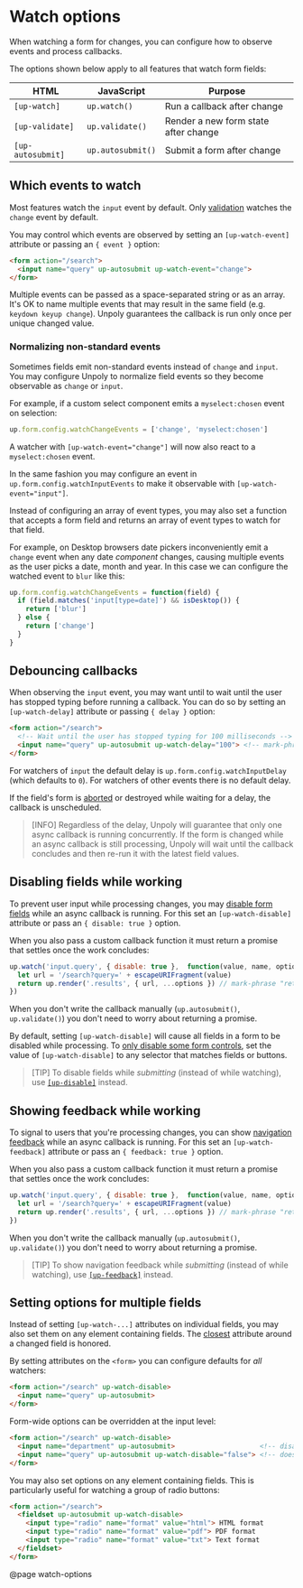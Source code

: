 Watch options
=============

When watching a form for changes, you can configure how to observe events
and process callbacks.

The options shown below apply to all features that watch form fields:

| HTML              | JavaScript        | Purpose                              |
|-------------------|-------------------|--------------------------------------|
| `[up-watch]`      | `up.watch()`      | Run a callback after change          |
| `[up-validate]`   | `up.validate()`   | Render a new form state after change |
| `[up-autosubmit]` | `up.autosubmit()` | Submit a form after change           |



Which events to watch
---------------------

Most features watch the `input` event by default. Only [validation](/up-validate) watches the `change` event by default.

You may control which events are observed by setting an `[up-watch-event]` attribute or passing
an `{ event }` option:

```html
<form action="/search">
  <input name="query" up-autosubmit up-watch-event="change">
</form>
```

Multiple events can be passed as a space-separated string or as an array.
It's OK to name multiple events that may result in the same field (e.g. `keydown keyup change`).
Unpoly guarantees the callback is run only once per unique changed value.

### Normalizing non-standard events

Sometimes fields emit non-standard events instead of `change` and `input`.
You may configure Unpoly to normalize field events so they become
observable as `change` or `input`.

For example, if a custom select component emits a `myselect:chosen` event on selection:

```js
up.form.config.watchChangeEvents = ['change', 'myselect:chosen']
```

A watcher with `[up-watch-event="change"]` will now also react to a `myselect:chosen` event.

In the same fashion you may configure an event in `up.form.config.watchInputEvents`
to make it observable with `[up-watch-event="input"]`.

Instead of configuring an array of event types, you may also set a function that accepts
a form field and returns an array of event types to watch for that field.

For example,
on Desktop browsers date pickers inconveniently emit a `change` event when any date *component*
changes, causing multiple events as the user picks a date, month and year. In this case
we can configure the watched event to `blur` like this:

```js
up.form.config.watchChangeEvents = function(field) { 
  if (field.matches('input[type=date]') && isDesktop()) {
    return ['blur']
  } else {
    return ['change']
  }
}
```


Debouncing callbacks
--------------------

When observing the `input` event, you may want until to wait until the user has stopped
typing before running a callback. You can do so by setting an `[up-watch-delay]` attribute
or passing `{ delay }` option:

```html
<form action="/search">
  <!-- Wait until the user has stopped typing for 100 milliseconds -->
  <input name="query" up-autosubmit up-watch-delay="100"> <!-- mark-phrase "up-watch-delay" -->
</form>
```


For watchers of `input` the default delay is `up.form.config.watchInputDelay` (which defaults to `0`).
For watchers of other events there is no default delay.

If the field's form is [aborted](/aborting-requests) or destroyed while waiting for a delay,
the callback is unscheduled.

> [INFO]
> Regardless of the delay, Unpoly will guarantee that only one async callback is running concurrently.
> If the form is changed while an async callback is still processing,
> Unpoly will wait until the callback concludes and then re-run it with the latest field values.



Disabling fields while working
------------------------------

To prevent user input while processing changes, you may [disable form fields](/disabling-forms)
while an async callback is running. For this set an `[up-watch-disable]` attribute or
pass an `{ disable: true }` option.

When you also pass a custom callback function it must return a promise that settles once the work concludes:

```js
up.watch('input.query', { disable: true },  function(value, name, options) {
  let url = '/search?query=' + escapeURIFragment(value)
  return up.render('.results', { url, ...options }) // mark-phrase "return"
})
```

When you don't write the callback manually (`up.autosubmit()`, `up.validate()`) you don't need to
worry about returning a promise.

By default, setting `[up-watch-disable]` will cause all fields in a form to be disabled while processing.
To [only disable some form controls](/disabling-forms#disabling-some-controls-only),
set the value of `[up-watch-disable]` to any selector that matches fields or buttons.

> [TIP]
> To disable fields while *submitting* (instead of while watching), use [`[up-disable]`](/disabling-forms) instead.


Showing feedback while working
------------------------------

To signal to users that you're processing changes, you can show [navigation feedback](/up.feedback)
while an async callback is running. For this set an `[up-watch-feedback]` attribute or
pass an `{ feedback: true }` option.

When you also pass a custom callback function it must return a promise that settles once the work concludes:

```js
up.watch('input.query', { disable: true },  function(value, name, options) {
  let url = '/search?query=' + escapeURIFragment(value)
  return up.render('.results', { url, ...options }) // mark-phrase "return"
})
```

When you don't write the callback manually (`up.autosubmit()`, `up.validate()`) you don't need to
worry about returning a promise.

> [TIP]
To show navigation feedback while *submitting* (instead of while watching), use [`[up-feedback]`](/a-up-follow#up-feedback) instead.


Setting options for multiple fields
----------------------------------

Instead of setting `[up-watch-...]` attributes on individual fields, you may also set them on any element containing fields.
The [closest](https://developer.mozilla.org/en-US/docs/Web/API/Element/closest) attribute around a changed field is honored.

By setting attributes on the `<form>` you can configure defaults for *all* watchers:

```html
<form action="/search" up-watch-disable>
  <input name="query" up-autosubmit>
</form>
```

Form-wide options can be overridden at the input level:

```html
<form action="/search" up-watch-disable>
  <input name="department" up-autosubmit>                     <!-- disables -->
  <input name="query" up-autosubmit up-watch-disable="false"> <!-- does NOT disable -->
</form>
```

You may also set options on any element containing fields.
This is particularly useful for watching a group of radio buttons:

```html
<form action="/search">
  <fieldset up-autosubmit up-watch-disable>
    <input type="radio" name="format" value="html"> HTML format
    <input type="radio" name="format" value="pdf"> PDF format
    <input type="radio" name="format" value="txt"> Text format
  </fieldset>
</form>
```


@page watch-options
